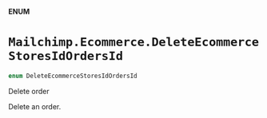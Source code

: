 **ENUM**

# `Mailchimp.Ecommerce.DeleteEcommerceStoresIdOrdersId`

```swift
enum DeleteEcommerceStoresIdOrdersId
```

Delete order

Delete an order.
